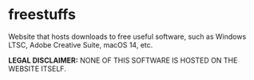 # freestuffs
Website that hosts downloads to free useful software, such as Windows LTSC, Adobe Creative Suite, macOS 14, etc.

<strong>LEGAL DISCLAIMER:</strong>
NONE OF THIS SOFTWARE IS HOSTED ON THE WEBSITE ITSELF.

